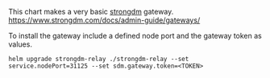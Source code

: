 This chart makes a very basic [strongdm](https://www.strongdm.com/) gateway. https://www.strongdm.com/docs/admin-guide/gateways/

To install the gateway include a defined node port and the gateway token as values.

```
helm upgrade strongdm-relay ./strongdm-relay --set service.nodePort=31125 --set sdm.gateway.token=<TOKEN>
```
